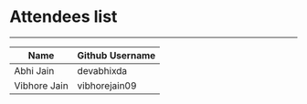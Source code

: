 # Attendees list
---

| Name        | Github Username |
| ----------- | --------------- |
| Abhi Jain   | devabhixda |
| Vibhore Jain   | vibhorejain09 |
